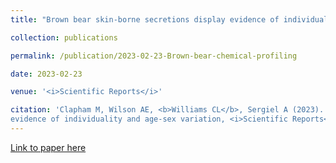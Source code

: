 ```yaml
---
title: "Brown bear skin-borne secretions display evidence of individuality and age-sex variation"

collection: publications

permalink: /publication/2023-02-23-Brown-bear-chemical-profiling

date: 2023-02-23

venue: '<i>Scientific Reports</i>'

citation: 'Clapham M, Wilson AE, <b>Williams CL</b>, Sergiel A (2023). Brown bear skin-borne secretions display
evidence of individuality and age-sex variation, <i>Scientific Reports</i>, 13, Article number: 3163.'
---
```


[Link to paper here](https://www.nature.com/articles/s41598-023-29479-y)

